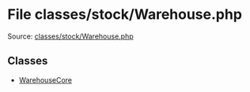 File classes/stock/Warehouse.php
=========

Source: [classes/stock/Warehouse.php](https://github.com/PrestaShop/PrestaShop/blob/1.5.0.5/classes/stock/Warehouse.php)


Classes
-------

* [WarehouseCore](class.WarehouseCore.md)

